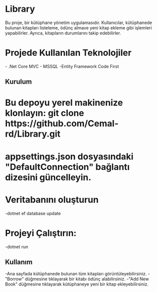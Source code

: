 # Library
Bu proje, bir kütüphane yönetim uygulamasıdır. Kullanıcılar, kütüphanede bulunan kitapları listeleme, ödünç almave yeni kitap ekleme gibi işlemleri yapabilirler. Ayrıca, kitapların durumlarını takip edebilirler.
<h1>Projede Kullanılan Teknolojiler</h1>
- .Net Core MVC
- MSSQL
-Entity Framework Code First
<h2>Kurulum</h2>
<h1>Bu depoyu yerel makinenize klonlayın: git clone https://github.com/Cemal-rd/Library.git</h1>
<h1>appsettings.json dosyasındaki "DefaultConnection" bağlantı dizesini güncelleyin.</h1>
<h1>Veritabanını oluşturun </h1>
-dotnet ef database update
<h1>Projeyi Çalıştırın:</h1>
-dotnet run
<h2>Kullanım</h2>
-Ana sayfada kütüphanede bulunan tüm kitapları görüntüleyebilirsiniz.
-"Borrow" düğmesine tıklayarak bir kitabı ödünç alabilirsiniz.
-"Add New Book" düğmesine tıklayarak kütüphaneye yeni bir kitap ekleyebilirsiniz.



